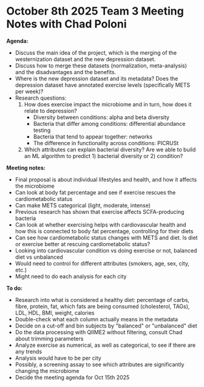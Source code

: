 # October 8th 2025 Team 3 Meeting Notes with Chad Poloni

**Agenda:**
- Discuss the main idea of the project, which is the merging of the westernization dataset and the new depression dataset.
- Discuss how to merge these datasets (normalization, meta-analysis) and the disadvantages and the benefits.
- Where is the new depression dataset and its metadata? Does the depression dataset have annotated exercise levels (specifically METS per week)?
- Research questions:
  1. How does exercise impact the microbiome and in turn, how does it relate to depression?
     - Diversity between conditions: alpha and beta diversity
     - Bacteria that differ among conditions: differential abundance testing
     - Bacteria that tend to appear together: networks
     - The difference in functionality across conditions: PICRUSt
  2. Which attributes can explain bacterial diversity? Are we able to build an ML algorithm to predict 1) bacterial diversity or 2) condition?
 
**Meeting notes:**
- Final proposal is about individual lifestyles and health, and how it affects the microbiome
- Can look at body fat percentage and see if exercise rescues the cardiometabolic status
- Can make METS categorical (light, moderate, intense)
- Previous research has shown that exercise affects SCFA-producing bacteria
- Can look at whether exercising helps with cardiovascular health and how this is connected to body fat percentage, controlling for their diets
- Can see how cardiometabolic status changes with METS and diet. Is diet or exercise better at rescuing cardiometabolic status?
- Looking into cardiovascular condition vs doing exercise or not, balanced diet vs unbalanced
- Would need to control for different attributes (smokers, age, sex, city, etc.)
- Might need to do each analysis for each city

**To do:**
- Research into what is considered a healthy diet: percentage of carbs, fibre, protein, fat, which fats are being consumed (cholesterol, TAGs), LDL, HDL, BMI, weight, calories
- Double-check what each column actually means in the metadata
- Decide on a cut-off and bin subjects by "balanced" or "unbalanced" diet
- Do the data processing with QIIME2 without filtering, consult Chad about trimming parameters
- Analyze exercise as numerical, as well as categorical, to see if there are any trends
- Analysis would have to be per city
- Possibly, a screening assay to see which attributes are significantly changing the microbiome
- Decide the meeting agenda for Oct 15th 2025
